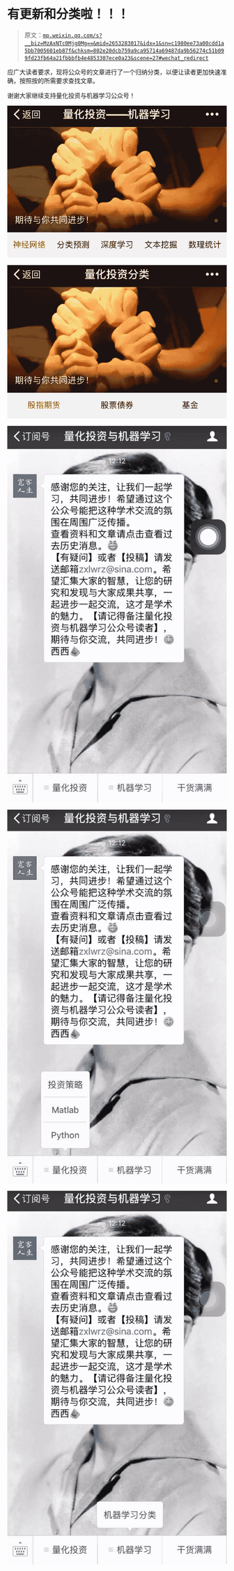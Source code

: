 # 有更新和分类啦！！！

> 原文：[`mp.weixin.qq.com/s?__biz=MzAxNTc0Mjg0Mg==&mid=2653283017&idx=1&sn=c1980ee73a00cdd1a5bb7005601eb87f&chksm=802e20dcb759a9ca95714a69487da9b56274c51b099fd23fb64a21fbbbfb4e4853307ece0a23&scene=27#wechat_redirect`](http://mp.weixin.qq.com/s?__biz=MzAxNTc0Mjg0Mg==&mid=2653283017&idx=1&sn=c1980ee73a00cdd1a5bb7005601eb87f&chksm=802e20dcb759a9ca95714a69487da9b56274c51b099fd23fb64a21fbbbfb4e4853307ece0a23&scene=27#wechat_redirect)

应广大读者要求，现将公众号的文章进行了一个归纳分类，以便让读者更加快速准确，按照按的所需要求查找文章。

谢谢大家继续支持量化投资与机器学习公众号！

![](img/e88144ab41b40c8671680150462f3c7d.png)

![](img/c9b35669ce99104d9499ce3c874d3116.png)

![](img/17f73cfa5483e154cfeec821142d2921.png)

![](img/95fa14e89122c1da2b974e51dcb2c3cd.png)

![](img/07132778b0fb1d02228c94cd20a57017.png)
